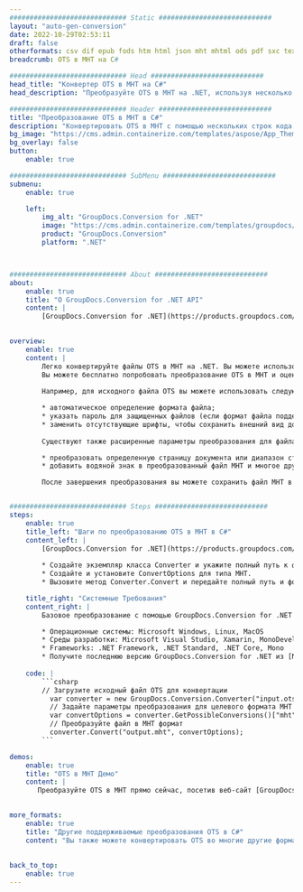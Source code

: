 ```yaml
---
############################# Static ############################
layout: "auto-gen-conversion"
date: 2022-10-29T02:53:11
draft: false
otherformats: csv dif epub fods htm html json mht mhtml ods pdf sxc tex tsv xlam xls xlsb xlsm xlsx xlt xltm xltx xml xps
breadcrumb: OTS в MHT на C#

############################# Head ############################
head_title: "Конвертер OTS в MHT на C#"
head_description: "Преобразуйте OTS в MHT на .NET, используя несколько строк кода. Используйте API преобразования документов GroupDocs для преобразования более 160 форматов файлов."

############################# Header ############################
title: "Преобразование OTS в MHT в C#"
description: "Конвертировать OTS в MHT с помощью нескольких строк кода .NET"
bg_image: "https://cms.admin.containerize.com/templates/aspose/App_Themes/V3/images/bg/header1.png"
bg_overlay: false
button:
    enable: true

############################# SubMenu ############################
submenu:
    enable: true

    left:
        img_alt: "GroupDocs.Conversion for .NET"
        image: "https://cms.admin.containerize.com/templates/groupdocs/images/product-logos/90x90-noborder/groupdocs-conversion-net.png"
        product: "GroupDocs.Conversion"
        platform: ".NET"



############################# About ############################
about:
    enable: true
    title: "О GroupDocs.Conversion for .NET API"
    content: |
        [GroupDocs.Conversion for .NET](https://products.groupdocs.com/conversion/net/) можно использовать для преобразования Microsoft Word, Excel, PowerPoint, PDF, Visio и других форматов. GroupDocs.Conversion — это автономный API, который подходит для серверных и внутренних систем, где требуется высокая производительность. Он не зависит от какого-либо программного обеспечения, такого как Microsoft или Open Office.
    

overview:
    enable: true
    content: |
        Легко конвертируйте файлы OTS в MHT на .NET. Вы можете использовать всего пару строк кода C# на любой платформе по вашему выбору, например - Windows, Linux, macOS.
        Вы можете бесплатно попробовать преобразование OTS в MHT и оценить качество результатов преобразования. Наряду с простыми сценариями преобразования файлов вы можете попробовать более сложные варианты загрузки исходного файла OTS и сохранения выходного результата в формат MHT. 
        
        Например, для исходного файла OTS вы можете использовать следующие параметры загрузки:

        * автоматическое определение формата файла;
        * указать пароль для защищенных файлов (если формат файла поддерживает это);
        * заменить отсутствующие шрифты, чтобы сохранить внешний вид документа.
        
        Существуют также расширенные параметры преобразования для файла MHT:

        * преобразовать определенную страницу документа или диапазон страниц;
        * добавить водяной знак в преобразованный файл MHT и многое другое.

        После завершения преобразования вы можете сохранить файл MHT в локальный путь к файлу или в любое стороннее хранилище, такое как FTP, Amazon S3, Google Drive, Dropbox и т. д. Обратите внимание: чтобы преобразовать OTS в MHT нет необходимости в установке какого-либо дополнительного программного обеспечения - такого как MS Office, Open Office, Adobe Acrobat Reader и т.д.


############################# Steps ############################
steps:
    enable: true
    title_left: "Шаги по преобразованию OTS в MHT в C#"
    content_left: |
        [GroupDocs.Conversion for .NET](https://products.groupdocs.com/conversion/net/) позволяет разработчикам легко преобразовать файл OTS в MHT с помощью нескольких строк кода.
        
        * Создайте экземпляр класса Converter и укажите полный путь к файлу OTS.
        * Создайте и установите ConvertOptions для типа MHT.
        * Вызовите метод Converter.Convert и передайте полный путь и формат (MHT) в качестве параметра.

    title_right: "Системные Требования"
    content_right: |
        Базовое преобразование с помощью GroupDocs.Conversion for .NET можно выполнить всего за несколько простых шагов. Наши API поддерживаются на всех основных платформах и операционных системах. Перед выполнением приведенного ниже кода убедитесь, что в вашей системе установлены следующие предварительные компоненты.

        * Операционные системы: Microsoft Windows, Linux, MacOS
        * Среды разработки: Microsoft Visual Studio, Xamarin, MonoDevelop
        * Frameworks: .NET Framework, .NET Standard, .NET Core, Mono
        * Получите последнюю версию GroupDocs.Conversion for .NET из [Nuget](https://www.nuget.org/packages/groupdocs.conversion)
         
    code: |
        ```csharp    
        // Загрузите исходный файл OTS для конвертации
          var converter = new GroupDocs.Conversion.Converter("input.ots");
          // Задайте параметры преобразования для целевого формата MHT
          var convertOptions = converter.GetPossibleConversions()["mht"].ConvertOptions;
          // Преобразуйте файл в MHT формат
          converter.Convert("output.mht", convertOptions);
        ```

demos:
    enable: true
    title: "OTS в MHT Демо"
    content: |
       Преобразуйте OTS в MHT прямо сейчас, посетив веб-сайт [GroupDocs.Conversion App](https://products.groupdocs.app/conversion/family). Онлайн демонстрация имеет следующие преимущества
          

more_formats:
    enable: true
    title: "Другие поддерживаемые преобразования OTS в C#"
    content: "Вы также можете конвертировать OTS во многие другие форматы файлов. См. список ниже."
       
       
back_to_top:
    enable: true
---
```

